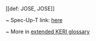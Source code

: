 [[def: JOSE, JOSE]]

~ Spec-Up-T link: <a href='https://weboftrust.github.io/WOT-terms/docs/glossary/JOSE'>here</a>

~ More in <a href="https://weboftrust.github.io/WOT-terms/docs/glossary/JOSE">extended KERI glossary</a>
